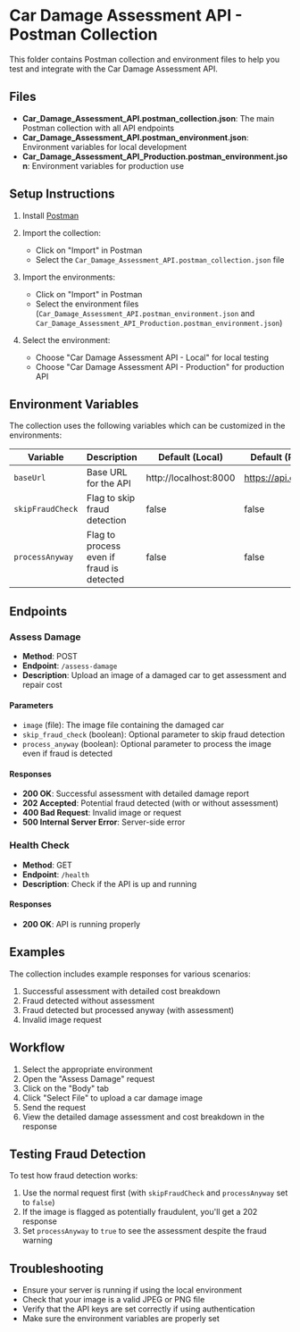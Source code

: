 # Car Damage Assessment API - Postman Collection

This folder contains Postman collection and environment files to help you test and integrate with the Car Damage Assessment API.

## Files

- **Car_Damage_Assessment_API.postman_collection.json**: The main Postman collection with all API endpoints
- **Car_Damage_Assessment_API.postman_environment.json**: Environment variables for local development
- **Car_Damage_Assessment_API_Production.postman_environment.json**: Environment variables for production use

## Setup Instructions

1. Install [Postman](https://www.postman.com/downloads/)
2. Import the collection:
   - Click on "Import" in Postman
   - Select the `Car_Damage_Assessment_API.postman_collection.json` file

3. Import the environments:
   - Click on "Import" in Postman 
   - Select the environment files (`Car_Damage_Assessment_API.postman_environment.json` and `Car_Damage_Assessment_API_Production.postman_environment.json`)

4. Select the environment:
   - Choose "Car Damage Assessment API - Local" for local testing
   - Choose "Car Damage Assessment API - Production" for production API

## Environment Variables

The collection uses the following variables which can be customized in the environments:

| Variable | Description | Default (Local) | Default (Production) |
|----------|-------------|----------------|---------------------|
| `baseUrl` | Base URL for the API | http://localhost:8000 | https://api.example.com |
| `skipFraudCheck` | Flag to skip fraud detection | false | false |
| `processAnyway` | Flag to process even if fraud is detected | false | false |

## Endpoints

### Assess Damage

- **Method**: POST
- **Endpoint**: `/assess-damage`
- **Description**: Upload an image of a damaged car to get assessment and repair cost

#### Parameters

- `image` (file): The image file containing the damaged car
- `skip_fraud_check` (boolean): Optional parameter to skip fraud detection
- `process_anyway` (boolean): Optional parameter to process the image even if fraud is detected

#### Responses

- **200 OK**: Successful assessment with detailed damage report
- **202 Accepted**: Potential fraud detected (with or without assessment)
- **400 Bad Request**: Invalid image or request
- **500 Internal Server Error**: Server-side error

### Health Check

- **Method**: GET
- **Endpoint**: `/health`
- **Description**: Check if the API is up and running

#### Responses

- **200 OK**: API is running properly

## Examples

The collection includes example responses for various scenarios:

1. Successful assessment with detailed cost breakdown
2. Fraud detected without assessment
3. Fraud detected but processed anyway (with assessment)
4. Invalid image request

## Workflow

1. Select the appropriate environment
2. Open the "Assess Damage" request
3. Click on the "Body" tab
4. Click "Select File" to upload a car damage image
5. Send the request
6. View the detailed damage assessment and cost breakdown in the response

## Testing Fraud Detection

To test how fraud detection works:

1. Use the normal request first (with `skipFraudCheck` and `processAnyway` set to `false`)
2. If the image is flagged as potentially fraudulent, you'll get a 202 response
3. Set `processAnyway` to `true` to see the assessment despite the fraud warning

## Troubleshooting

- Ensure your server is running if using the local environment
- Check that your image is a valid JPEG or PNG file
- Verify that the API keys are set correctly if using authentication
- Make sure the environment variables are properly set 